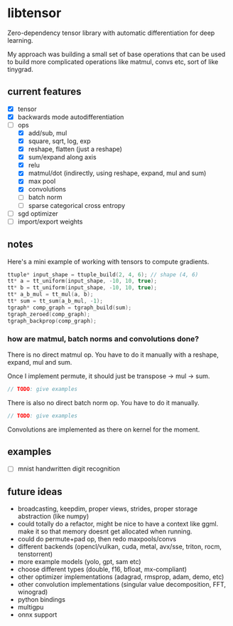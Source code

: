 # libtensor

<!--  TODO: Show image of generated graph + mnist example  -->

Zero-dependency tensor library with automatic differentiation for deep learning.

My approach was building a small set of base operations that can be used to build more complicated operations like matmul, convs etc, sort of like tinygrad.

## current features

- [x] tensor
- [x] backwards mode autodifferentiation
- [ ] ops
    - [x] add/sub, mul
    - [x] square, sqrt, log, exp
    - [x] reshape, flatten (just a reshape)
    - [x] sum/expand along axis
    - [x] relu
    - [x] matmul/dot (indirectly, using reshape, expand, mul and sum)
    - [x] max pool
    - [x] convolutions
    - [ ] batch norm
    - [ ] sparse categorical cross entropy
- [ ] sgd optimizer
- [ ] import/export weights

## notes

Here's a mini example of working with tensors to compute gradients.

```c
ttuple* input_shape = ttuple_build(2, 4, 6); // shape (4, 6)
tt* a = tt_uniform(input_shape, -10, 10, true);
tt* b = tt_uniform(input_shape, -10, 10, true);
tt* a_b_mul = tt_mul(a, b);
tt* sum = tt_sum(a_b_mul, -1);
tgraph* comp_graph = tgraph_build(sum);
tgraph_zeroed(comp_graph);
tgraph_backprop(comp_graph);
```

### how are matmul, batch norms and convolutions done?

There is no direct matmul op. You have to do it manually with a reshape, expand, mul and sum.

<!-- TODO: show image from excalidraw doing matmul -->

Once I implement permute, it should just be transpose -> mul -> sum.

```c
// TODO: give examples
```
<!-- TODO: show image of graph of matmul -->

There is also no direct batch norm op. You have to do it manually.

```c
// TODO: give examples
```
<!-- TODO: show image of graph of batch norm -->

Convolutions are implemented as there on kernel for the moment.

## examples

- [ ] mnist handwritten digit recognition

## future ideas

- broadcasting, keepdim, proper views, strides, proper storage abstraction (like numpy)
- could totally do a refactor, might be nice to have a context like ggml. make it so that memory doesnt get allocated when running.
- could do permute+pad op, then redo maxpools/convs
- different backends (opencl/vulkan, cuda, metal, avx/sse, triton, rocm, tenstorrent)
- more example models (yolo, gpt, sam etc)
- choose different types (double, f16, bfloat, mx-compliant)
- other optimizer implementations (adagrad, rmsprop, adam, demo, etc)
- other convolution implementations (singular value decomposition, FFT, winograd)
- python bindings
- multigpu
- onnx support
